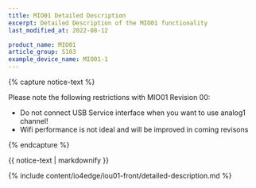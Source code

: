 ```yaml
---
title: MIO01 Detailed Description
excerpt: Detailed Description of the MIO01 functionality
last_modified_at: 2022-08-12

product_name: MIO01
article_group: S103
example_device_name: MIO01-1
---
```

{% capture notice-text %}

Please note the following restrictions with MIO01 Revision 00:

* Do not connect USB Service interface when you want to use analog1 channel!
* Wifi performance is not ideal and will be improved in coming revisons

{% endcapture %}
<div class="notice--info">
  {{ notice-text | markdownify }}
</div>

{% include content/io4edge/iou01-front/detailed-description.md %}
